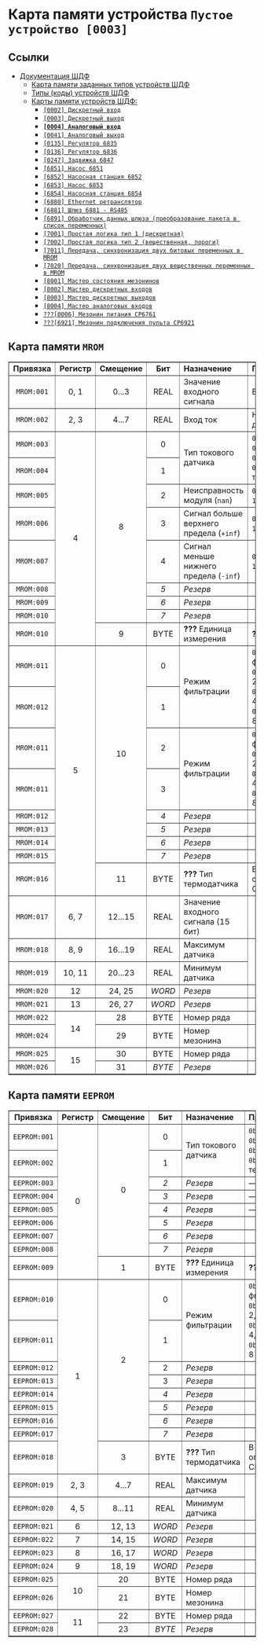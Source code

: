 # Карта памяти устройства `Пустое устройство [0003]`

## Ссылки

- [Документация ШДФ](/shdf/)
  - [Карта памяти заданных типов устройств ШДФ](/shdf/devices-map.md)
  - [Типы (коды) устройств ШДФ](/shdf/device-types.md)
  - [Карты памяти устройств ШДФ:](/shdf/maps/)
    - [`[0002] Дискретный вход`](/shdf/maps/[0002]%20di.md)
    - [`[0003] Дискретный выход`](/shdf/maps/[0003]%20do.md)
    - [**`[0004] Аналоговый вход`**](/shdf/maps/[0004]%20ai.md)
    - [`[0041] Аналоговый выход`](/shdf/maps/[0041]%20ao.md)
    - [`[0135] Регулятор 6835`](/shdf/maps/[0135]%20reg.md)
    - [`[0136] Регулятор 6836`](/shdf/maps/[0136]%20reg.md)
    - [`[0247] Задвижка 6847`](/shdf/maps/[0247]%20valve.md)
    - [`[6851] Насос 6851`](/shdf/maps/[6851]%20pump.md)
    - [`[6852] Насосная станция 6852`](/shdf/maps/[6852]%20ps.md)
    - [`[6853] Насос 6853`](/shdf/maps/pump%20[6853]%20.md)
    - [`[6854] Насосная станция 6854`](/shdf/maps/[6854]%20ps.md)
    - [`[6880] Ethernet ретранслятор`](/shdf/maps/[6880]%20ethernet.md)
    - [`[6881] Шлюз 6881 - RS485`](/shdf/maps/[6881]%20gate.md)
    - [`[6891] Обработчик данных шлюза (преобразование пакета в список переменных)`](/shdf/maps/[6891]%20gate.md)
    - [`[7001] Простая логика тип 1 (дискретная)`](/shdf/maps/[7001]%20logic.md)
    - [`[7002] Простая логика тип 2 (вещественная, пороги)`](/shdf/maps/[7002]%20logic.md)
    - [`[7011] Передача, синхронизация двух битовых переменных в MROM`](/shdf/maps/[7011]%20sync.md)
    - [`[7020] Передача, синхронизация двух вещественных переменных в MROM`](/shdf/maps/[7020]%20sync.md)
    - [`[8001] Мастер состояния мезонинов`](/shdf/maps/[80001]%20mezo%20master.md)
    - [`[8002] Мастер дискретных входов`](/shdf/maps/[8002]%20mdi.md)
    - [`[8003] Мастер дискретных выходов`](/shdf/maps/[8003]%20mdo.md)
    - [`[8004] Мастер аналоговых входов`](/shdf/maps/[8004]%20mai.md)
    - [`???[0006] Мезонин питания СР6761`](/shdf/maps/[0006]%20pu.md)
    - [`???[6921] Мезонин подключения пульта СР6921`](/shdf/maps/[6921]%20rc.md)

## Карта памяти `MROM`

<table summary="Карта памяти `MROM`" border="1">
    <tbody valign="center" align="center">
        <tr>
            <td><strong>Привязка</strong></td>
            <td><strong>Регистр</strong></td>
            <td><strong>Смещение</strong></td>
            <td><strong>Бит</strong></td>
            <td align="left"><strong>Назначение</strong></td>
            <td align="left"><strong>Примечание</strong></td>
        </tr>
        <tr>
            <td><code>MROM:001</code></td>
            <td>0, 1</td>
            <td>0...3</td>
            <td>REAL</td>
            <td align="left">Значение входного сигнала</td>
            <td align="left">В заданном диапазоне</td>
        </tr>
        <tr>
            <td><code>MROM:002</code></td>
            <td>2, 3</td>
            <td>4...7</td>
            <td>REAL</td>
            <td align="left">Вход ток</td>
            <td align="left">Нормализовано к диапазону 0...20 мА</td>
        </tr>
        <tr>
            <td><code>MROM:003</code></td>
            <td rowspan="9">4</td>
            <td rowspan="8">8</td>
            <td>0</td>
            <td rowspan="2" align="left">Тип токового датчика</td>
            <td rowspan="2" align="left"><code>0b00 (0)</code> — 0...5 мА<br><code>0b01 (1)</code> — 4...20 мА<br><code>0b10 (2)</code> — 0...20 мА<br><code>0b11 (3)</code> — термопреобразователь</td>
        </tr>
        <tr>
            <td><code>MROM:004</code></td>
            <td>1</td>
        </tr>
        <tr>
            <td><code>MROM:005</code></td>
            <td>2</td>
            <td align="left">Неисправность модуля (<code>nan</code>)</td>
            <td align="left"><code>0</code> — исправен<br><code>1</code> — неисправен</td>
        </tr>
        <tr>
            <td><code>MROM:006</code></td>
            <td>3</td>
            <td align="left">Сигнал больше верхнего предела (<code>+inf</code>)</td>
            <td align="left"><code>0</code> — норма<br><code>1</code> — верхний предел</td>
        </tr>
        <tr>
            <td><code>MROM:007</code></td>
            <td>4</td>
            <td align="left">Сигнал меньше нижнего предела (<code>-inf</code>)</td>
            <td align="left"><code>0</code> — норма<br><code>1</code> — нижний предел</td>
        </tr>
        <tr>
            <td><code>MROM:008</code></td>
            <td><i>5</i></td>
            <td align="left"><i>Резерв</i></td>
            <td><i>—</i></td>
        </tr>
        <tr>
            <td><code>MROM:009</code></td>
            <td><i>6</i></td>
            <td align="left"><i>Резерв</i></td>
            <td><i>—</i></td>
        </tr>
        <tr>
            <td><code>MROM:010</code></td>
            <td><i>7</i></td>
            <td align="left"><i>Резерв</i></td>
            <td><i>—</i></td>
        </tr>
        <tr>
            <td><code>MROM:010</code></td>
            <td>9</td>
            <td>BYTE</td>
            <td align="left"><strong>???</strong> Единица измерения</td>
            <td align="left"><strong>???</strong></td>
        </tr>
        <tr>
            <td><code>MROM:011</code></td>
            <td rowspan="9">5</td>
            <td rowspan="8">10</td>
            <td>0</td>
            <td rowspan="2" align="left">Режим фильтрации</td>
            <td rowspan="2" align="left"><code>0b00 (0)</code> — без фильтрации<br><code>0b01 (1)</code> — усреднение 2<br><code>0b10 (2)</code> — усреднение 4<br><code>0b11 (3)</code> — усреднение 8</td>
        </tr>
        <tr>
            <td><code>MROM:012</code></td>
            <td>1</td>
        </tr>
        <tr>
            <td><code>MROM:011</code></td>
            <td>2</td>
            <td rowspan="2" align="left">Режим фильтрации</td>
            <td rowspan="2" align="left"><code>0b00 (0)</code> — без фильтрации<br><code>0b01 (1)</code> — усреднение 2<br><code>0b10 (2)</code> — усреднение 4<br><code>0b11 (3)</code> — усреднение 8</td>
        </tr>
        <tr>
            <td><code>MROM:011</code></td>
            <td>3</td>
        </tr>
        <tr>
            <td><code>MROM:012</code></td>
            <td><i>4</i></td>
            <td align="left"><i>Резерв</i></td>
            <td><i>—</i></td>
        </tr>
        <tr>
            <td><code>MROM:013</code></td>
            <td><i>5</i></td>
            <td align="left"><i>Резерв</i></td>
            <td><i>—</i></td>
        </tr>
        <tr>
            <td><code>MROM:014</code></td>
            <td><i>6</i></td>
            <td align="left"><i>Резерв</i></td>
            <td><i>—</i></td>
        </tr>
        <tr>
            <td><code>MROM:015</code></td>
            <td><i>7</i></td>
            <td align="left"><i>Резерв</i></td>
            <td><i>—</i></td>
        </tr>
        <tr>
            <td><code>MROM:016</code></td>
            <td>11</td>
            <td>BYTE</td>
            <td align="left"><strong>???</strong> Тип термодатчика</td>
            <td align="left">В соответствии с описанием мезонина СР6732</td>
        </tr>
        <tr>
            <td><code>MROM:017</code></td>
            <td>6, 7</td>
            <td>12...15</td>
            <td>REAL</td>
            <td align="left">Значение входного сигнала (15 бит)</td>
            <td><i>—</i></td>
        </tr>
        <tr>
            <td><code>MROM:018</code></td>
            <td>8, 9</td>
            <td>16...19</td>
            <td>REAL</td>
            <td align="left">Максимум датчика</td>
            <td rowspan="2"><i>Диапазон датчика</i></td>
        </tr>
        <tr>
            <td><code>MROM:019</code></td>
            <td>10, 11</td>
            <td>20...23</td>
            <td>REAL</td>
            <td align="left">Минимум датчика</td>
        </tr>
        <tr>
            <td><code>MROM:020</code></td>
            <td>12</td>
            <td>24, 25</td>
            <td><i>WORD</i></td>
            <td align="left"><i>Резерв</i></td>
            <td><i>—</i></td>
        </tr>
        <tr>
            <td><code>MROM:021</code></td>
            <td>13</td>
            <td>26, 27</td>
            <td><i>WORD</i></td>
            <td align="left"><i>Резерв</i></td>
            <td><i>—</i></td>
        </tr>
        <tr>
            <td><code>MROM:022</code></td>
            <td rowspan="2">14</td>
            <td>28</td>
            <td>BYTE</td>
            <td align="left">Номер ряда</td>
            <td>1...4</td>
        </tr>
        <tr>
            <td><code>MROM:024</code></td>
            <td>29</td>
            <td>BYTE</td>
            <td align="left">Номер мезонина</td>
            <td>1...22</td>
        </tr>
        <tr>
            <td><code>MROM:025</code></td>
            <td rowspan="2">15</td>
            <td>30</td>
            <td>BYTE</td>
            <td align="left">Номер ряда</td>
            <td>1...4</td>
        </tr>
        <tr>
            <td><code>MROM:026</code></td>
            <td>31</td>
            <td><i>BYTE</i></td>
            <td align="left"><i>Резерв</i></td>
            <td><i>—</i></td>
        </tr>
    </tbody>
</table>

## Карта памяти `EEPROM`

<table summary="Карта памяти `MROM`" border="1">
    <tbody valign="center" align="center">
        <tr>
            <td><strong>Привязка</strong></td>
            <td><strong>Регистр</strong></td>
            <td><strong>Смещение</strong></td>
            <td><strong>Бит</strong></td>
            <td align="left"><strong>Назначение</strong></td>
            <td align="left"><strong>Примечание</strong></td>
        </tr>
        <tr>
            <td><code>EEPROM:001</code></td>
            <td rowspan="9">0</td>
            <td rowspan="8">0</td>
            <td>0</td>
            <td rowspan="2" align="left">Тип токового датчика</td>
            <td rowspan="2" align="left"><code>0b00 (0)</code> — 0...5 мА<br><code>0b01 (1)</code> — 4...20 мА<br><code>0b10 (2)</code> — 0...20 мА<br><code>0b11 (3)</code> — термопреобразователь</td>
        </tr>
        <tr>
            <td><code>EEPROM:002</code></td>
            <td>1</td>
        </tr>
        <tr>
            <td><code>EEPROM:003</code></td>
            <td><i>2</i></td>
            <td align="left"><i>Резерв</i></td>
            <td align="left"><i>—</i></td>
        </tr>
        <tr>
            <td><code>EEPROM:004</code></td>
            <td><i>3</i></td>
            <td align="left"><i>Резерв</i></td>
            <td align="left"><i>—</i></td>
        </tr>
        <tr>
            <td><code>EEPROM:005</code></td>
            <td><i>4</i></td>
            <td align="left"><i>Резерв</i></td>
            <td align="left"><i>—</i></td>
        </tr>
        <tr>
            <td><code>EEPROM:006</code></td>
            <td><i>5</i></td>
            <td align="left"><i>Резерв</i></td>
            <td><i>—</i></td>
        </tr>
        <tr>
            <td><code>EEPROM:007</code></td>
            <td><i>6</i></td>
            <td align="left"><i>Резерв</i></td>
            <td><i>—</i></td>
        </tr>
        <tr>
            <td><code>EEPROM:008</code></td>
            <td><i>7</i></td>
            <td align="left"><i>Резерв</i></td>
            <td><i>—</i></td>
        </tr>
        <tr>
            <td><code>EEPROM:009</code></td>
            <td>1</td>
            <td>BYTE</td>
            <td align="left"><strong>???</strong> Единица измерения</td>
            <td align="left"><strong>???</strong></td>
        </tr>
        <tr>
            <td><code>EEPROM:010</code></td>
            <td rowspan="9">1</td>
            <td rowspan="8">2</td>
            <td>0</td>
            <td rowspan="2" align="left">Режим фильтрации</td>
            <td rowspan="2" align="left"><code>0b00 (0)</code> — без фильтрации,<br><code>0b01 (1)</code> — усреднение 2,<br><code>0b10 (2)</code> — усреднение 4,<br><code>0b11 (3)</code> — усреднение 8</td>
        </tr>
        <tr>
            <td><code>EEPROM:011</code></td>
            <td>1</td>
        </tr>
        <tr>
            <td><code>EEPROM:012</code></td>
            <td>2</td>
            <td align="left"><i>Резерв</i></td>
            <td><i>—</i></td>
        </tr>
        <tr>
            <td><code>EEPROM:013</code></td>
            <td>3</td>
            <td align="left"><i>Резерв</i></td>
            <td><i>—</i></td>
        </tr>
        <tr>
            <td><code>EEPROM:014</code></td>
            <td><i>4</i></td>
            <td align="left"><i>Резерв</i></td>
            <td><i>—</i></td>
        </tr>
        <tr>
            <td><code>EEPROM:015</code></td>
            <td><i>5</i></td>
            <td align="left"><i>Резерв</i></td>
            <td><i>—</i></td>
        </tr>
        <tr>
            <td><code>EEPROM:016</code></td>
            <td><i>6</i></td>
            <td align="left"><i>Резерв</i></td>
            <td><i>—</i></td>
        </tr>
        <tr>
            <td><code>EEPROM:017</code></td>
            <td><i>7</i></td>
            <td align="left"><i>Резерв</i></td>
            <td><i>—</i></td>
        </tr>
        <tr>
            <td><code>EEPROM:018</code></td>
            <td>3</td>
            <td>BYTE</td>
            <td align="left"><strong>???</strong> Тип термодатчика</td>
            <td align="left">В соответствии с описанием мезонина СР6732</td>
        </tr>
        <tr>
            <td><code>EEPROM:019</code></td>
            <td>2, 3</td>
            <td>4...7</td>
            <td>REAL</td>
            <td align="left">Максимум датчика</td>
            <td rowspan="2"><i>Диапазон датчика</i></td>
        </tr>
        <tr>
            <td><code>EEPROM:020</code></td>
            <td>4, 5</td>
            <td>8...11</td>
            <td>REAL</td>
            <td align="left">Минимум датчика</td>
        </tr>
        <tr>
            <td><code>EEPROM:021</code></td>
            <td>6</td>
            <td>12, 13</td>
            <td><i>WORD</i></td>
            <td align="left"><i>Резерв</i></td>
            <td><i>—</i></td>
        </tr>
        <tr>
            <td><code>EEPROM:022</code></td>
            <td>7</td>
            <td>14, 15</td>
            <td><i>WORD</i></td>
            <td align="left"><i>Резерв</i></td>
            <td><i>—</i></td>
        </tr>
        <tr>
            <td><code>EEPROM:023</code></td>
            <td>8</td>
            <td>16, 17</td>
            <td><i>WORD</i></td>
            <td align="left"><i>Резерв</i></td>
            <td><i>—</i></td>
        </tr>
        <tr>
            <td><code>EEPROM:024</code></td>
            <td>9</td>
            <td>18, 19</td>
            <td><i>WORD</i></td>
            <td align="left"><i>Резерв</i></td>
            <td><i>—</i></td>
        </tr>
        <tr>
            <td><code>EEPROM:025</code></td>
            <td rowspan="2">10</td>
            <td>20</td>
            <td>BYTE</td>
            <td align="left">Номер ряда</td>
            <td>1...4</td>
        </tr>
        <tr>
            <td><code>EEPROM:026</code></td>
            <td>21</td>
            <td>BYTE</td>
            <td align="left">Номер мезонина</td>
            <td>1...22</td>
        </tr>
        <tr>
            <td><code>EEPROM:027</code></td>
            <td rowspan="2">11</td>
            <td>22</td>
            <td>BYTE</td>
            <td align="left">Номер ряда</td>
            <td>1...4</td>
        </tr>
        <tr>
            <td><code>EEPROM:028</code></td>
            <td>23</td>
            <td><i>BYTE</i></td>
            <td align="left"><i>Резерв</i></td>
            <td><i>—</i></td>
        </tr>
    </tbody>
</table>
